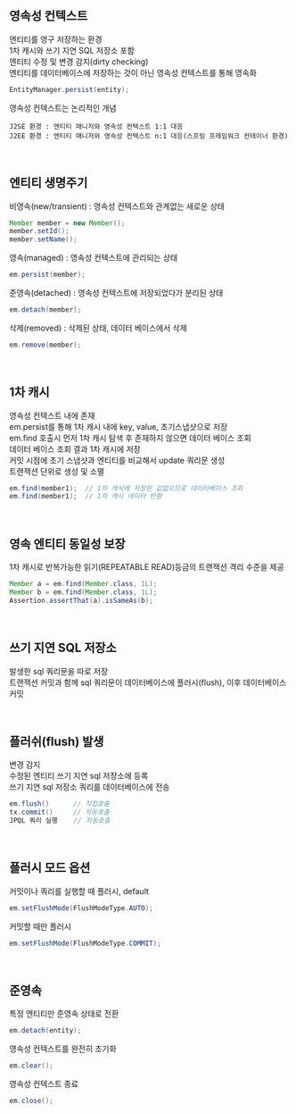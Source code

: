 ## 영속성 컨텍스트
엔티티를 영구 저장하는 환경  
1차 캐시와 쓰기 지연 SQL 저장소 포함  
엔티티 수정 및 변경 감지(dirty checking)  
엔티티를 데이터베이스에 저장하는 것이 아닌 영속성 컨텍스트를 통해 영속화  

````java
EntityManager.persist(entity);
````

영속성 컨텍스트는 논리적인 개념

    J2SE 환경 : 엔티티 매니저와 영속성 컨텍스트 1:1 대응
    J2EE 환경 : 엔티티 매니저와 영속성 컨텍스트 n:1 대응(스프링 프레임워크 컨테이너 환경)
  
<br>

## 엔티티 생명주기
비영속(new/transient) : 영속성 컨텍스트와 관계없는 새로운 상태

````java
Member member = new Member();
member.setId();
member.setName();
````

영속(managed) : 영속성 컨텍스트에 관리되는 상태

````java
em.persist(member);
````

준영속(detached) : 영속성 컨텍스트에 저장되었다가 분리된 상태
````java
em.detach(member);
````

삭제(removed) : 삭제된 상태, 데이터 베이스에서 삭제
````java
em.remove(member);
````

<br>

## 1차 캐시
영속성 컨텍스트 내에 존재  
em.persist를 통해 1차 캐시 내에 key, value, 초기스냅샷으로 저장  
em.find 호출시 먼저 1차 캐시 탐색 후 존재하지 않으면 데이터 베이스 조회  
데이터 베이스 조회 결과 1차 캐시에 저장  
커밋 시점에 초기 스냅샷과 엔티티를 비교해서 update 쿼리문 생성  
트랜잭션 단위로 생성 및 소멸  

````java
em.find(member1);  // 1차 캐시에 저장된 값없으므로 데이터베이스 조회
em.find(member1);  // 1차 캐시 데이터 반환
````

<br>

## 영속 엔티티 동일성 보장
1차 캐시로 반복가능한 읽기(REPEATABLE READ)등금의 트랜잭션 격리 수준을 제공

````java
Member a = em.find(Member.class, 1L);
Member b = em.find(Member.class, 1L);
Assertion.assertThat(a).isSameAs(b);
````

<br>

## 쓰기 지연 SQL 저장소
발생한 sql 쿼리문을 따로 저장  
트랜잭션 커밋과 함께 sql 쿼리문이 데이터베이스에 플러시(flush), 이후 데이터베이스 커밋  

<br>

## 플러쉬(flush) 발생
변경 감지  
수정된 엔티티 쓰기 지연 sql 저장소에 등록  
쓰기 지연 sql 저장소 쿼리를 데이터베이스에 전송  

````java
em.flush()      // 직접호출
tx.commit()     // 자동호출
JPQL 쿼리 실행    // 자동호출
````

<br>

## 플러시 모드 옵션
커밋이나 쿼리를 실행할 때 플러시, default
````java
em.setFlushMode(FlushModeType.AUTO);
````

커밋할 때만 플러시
````java
em.setFlushMode(FlushModeType.COMMIT);
````

<br>

## 준영속
특정 엔티티만 준영속 상태로 전환
````java
em.detach(entity);
````

영속성 컨텍스트를 완전히 초기화
````java
em.clear();
````

영속성 컨텍스트 종료
````java
em.close();
````

<br>
